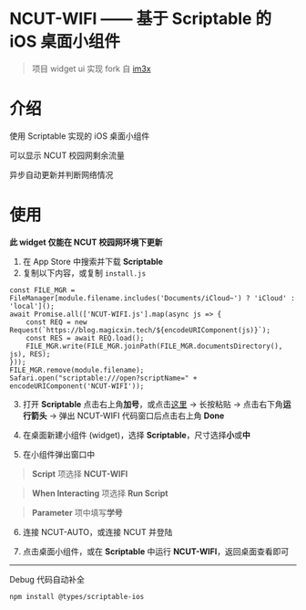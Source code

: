 #   NCUT-WIFI —— 基于 Scriptable 的 iOS 桌面小组件
> 项目 widget ui 实现 fork 自 [im3x](https://github.com/im3x/Scriptables)

# 介绍

使用 Scriptable 实现的 iOS 桌面小组件

可以显示 NCUT 校园网剩余流量

异步自动更新并判断网络情况

# 使用

**此 widget 仅能在 NCUT 校园网环境下更新**

1. 在 App Store 中搜索并下载 **Scriptable**
2. 复制以下内容，或复制 `install.js`
```
const FILE_MGR = FileManager[module.filename.includes('Documents/iCloud~') ? 'iCloud' : 'local']();
await Promise.all(['NCUT-WIFI.js'].map(async js => {
    const REQ = new Request(`https://blog.magicxin.tech/${encodeURIComponent(js)}`);
    const RES = await REQ.load();
    FILE_MGR.write(FILE_MGR.joinPath(FILE_MGR.documentsDirectory(), js), RES);
}));
FILE_MGR.remove(module.filename);
Safari.open("scriptable:///open?scriptName=" + encodeURIComponent('NCUT-WIFI'));
```
3. 打开 **Scriptable** 点击右上角**加号**，或点击[这里](scriptable:///add?scriptName=Install) -> 长按粘贴 -> 点击右下角**运行箭头** -> 弹出 NCUT-WIFI 代码窗口后点击右上角 **Done**

4. 在桌面新建小组件 (widget)，选择 **Scriptable**，尺寸选择**小**或**中**

5. 在小组件弹出窗口中

>**Script** 项选择 **NCUT-WIFI**

>**When Interacting** 项选择 **Run Script**

>**Parameter** 项中填写**学号**

6. 连接 NCUT-AUTO，或连接 NCUT 并登陆

7. 点击桌面小组件，或在 **Scriptable** 中运行 **NCUT-WIFI**，返回桌面查看即可


***

Debug 代码自动补全

```npm install @types/scriptable-ios```
